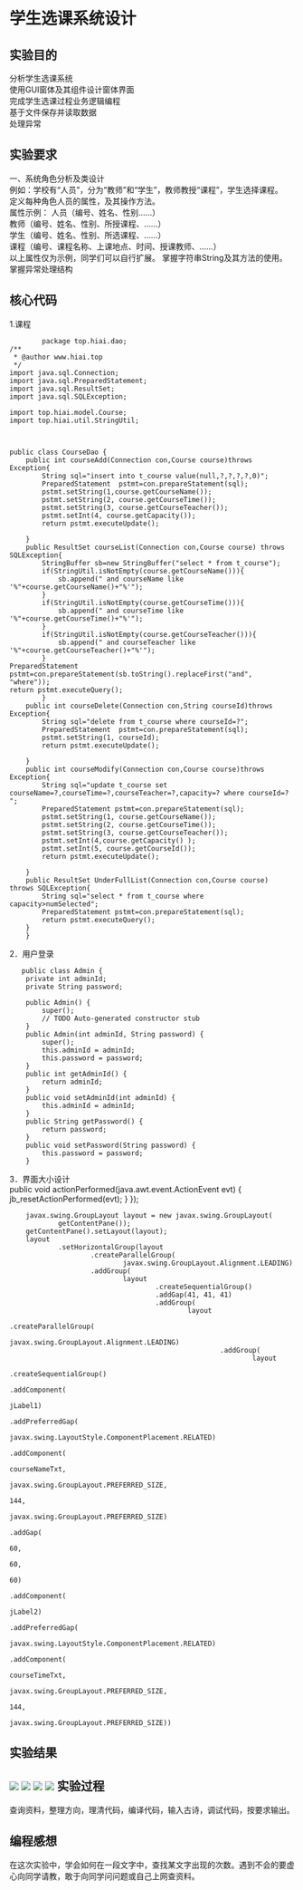 学生选课系统设计
======

实验目的
-------
分析学生选课系统<br>
使用GUI窗体及其组件设计窗体界面<br>
完成学生选课过程业务逻辑编程<br>
基于文件保存并读取数据<br>
处理异常<br>

实验要求
--------
一、系统角色分析及类设计<br>
例如：学校有“人员”，分为“教师”和“学生”，教师教授“课程”，学生选择课程。<br>
定义每种角色人员的属性，及其操作方法。<br>
属性示例： 人员（编号、姓名、性别……）<br>
教师（编号、姓名、性别、所授课程、……）<br>
   学生（编号、姓名、性别、所选课程、……）<br>
   课程（编号、课程名称、上课地点、时间、授课教师、……）<br>
以上属性仅为示例，同学们可以自行扩展。
掌握字符串String及其方法的使用。<br>
掌握异常处理结构<br>


核心代码
---------
1.课程<br>
```		    
        package top.hiai.dao;
/**
 * @author www.hiai.top
 */
import java.sql.Connection;
import java.sql.PreparedStatement;
import java.sql.ResultSet;
import java.sql.SQLException;

import top.hiai.model.Course;
import top.hiai.util.StringUtil;



public class CourseDao {
	public int courseAdd(Connection con,Course course)throws Exception{
		String sql="insert into t_course value(null,?,?,?,?,0)";
		PreparedStatement  pstmt=con.prepareStatement(sql);
		pstmt.setString(1,course.getCourseName());
		pstmt.setString(2, course.getCourseTime());
		pstmt.setString(3, course.getCourseTeacher());
		pstmt.setInt(4, course.getCapacity());
		return pstmt.executeUpdate();

	}
	public ResultSet courseList(Connection con,Course course) throws SQLException{
		StringBuffer sb=new StringBuffer("select * from t_course");
		if(StringUtil.isNotEmpty(course.getCourseName())){
			sb.append(" and courseName like '%"+course.getCourseName()+"%'");
		}
		if(StringUtil.isNotEmpty(course.getCourseTime())){
			sb.append(" and courseTime like '%"+course.getCourseTime()+"%'");
		}
		if(StringUtil.isNotEmpty(course.getCourseTeacher())){
			sb.append(" and courseTeacher like '%"+course.getCourseTeacher()+"%'");
		}
PreparedStatement pstmt=con.prepareStatement(sb.toString().replaceFirst("and", "where"));
return pstmt.executeQuery();
		}
	public int courseDelete(Connection con,String courseId)throws Exception{
		String sql="delete from t_course where courseId=?";
		PreparedStatement  pstmt=con.prepareStatement(sql);
		pstmt.setString(1, courseId);
		return pstmt.executeUpdate();

	}
	public int courseModify(Connection con,Course course)throws Exception{
		String sql="update t_course set courseName=?,courseTime=?,courseTeacher=?,capacity=? where courseId=? ";
		PreparedStatement pstmt=con.prepareStatement(sql);
		pstmt.setString(1, course.getCourseName());
		pstmt.setString(2, course.getCourseTime());
		pstmt.setString(3, course.getCourseTeacher());
		pstmt.setInt(4,course.getCapacity() );
		pstmt.setInt(5, course.getCourseId());
		return pstmt.executeUpdate();
		
	}
	public ResultSet UnderFullList(Connection con,Course course) throws SQLException{
		String sql="select * from t_course where capacity>numSelected";
		PreparedStatement pstmt=con.prepareStatement(sql);
		return pstmt.executeQuery();
	}
	}

 ```
2．用户登录<br>
```		
   public class Admin {
	private int adminId;
	private String password;
	
	public Admin() {
		super();
		// TODO Auto-generated constructor stub
	}
	public Admin(int adminId, String password) {
		super();
		this.adminId = adminId;
		this.password = password;
	}
	public int getAdminId() {
		return adminId;
	}
	public void setAdminId(int adminId) {
		this.adminId = adminId;
	}
	public String getPassword() {
		return password;
	}
	public void setPassword(String password) {
		this.password = password;
	}
```
3．界面大小设计<br>
public void actionPerformed(java.awt.event.ActionEvent evt) {
				jb_resetActionPerformed(evt);
			}
		});

		javax.swing.GroupLayout layout = new javax.swing.GroupLayout(
				getContentPane());
		getContentPane().setLayout(layout);
		layout
				.setHorizontalGroup(layout
						.createParallelGroup(
								javax.swing.GroupLayout.Alignment.LEADING)
						.addGroup(
								layout
										.createSequentialGroup()
										.addGap(41, 41, 41)
										.addGroup(
												layout
														.createParallelGroup(
																javax.swing.GroupLayout.Alignment.LEADING)
														.addGroup(
																layout
																		.createSequentialGroup()
																		.addComponent(
																				jLabel1)
																		.addPreferredGap(
																				javax.swing.LayoutStyle.ComponentPlacement.RELATED)
																		.addComponent(
																				courseNameTxt,
																				javax.swing.GroupLayout.PREFERRED_SIZE,
																				144,
																				javax.swing.GroupLayout.PREFERRED_SIZE)
																		.addGap(
																				60,
																				60,
																				60)
																		.addComponent(
																				jLabel2)
																		.addPreferredGap(
																				javax.swing.LayoutStyle.ComponentPlacement.RELATED)
																		.addComponent(
																				courseTimeTxt,
																				javax.swing.GroupLayout.PREFERRED_SIZE,
																				144,
																				javax.swing.GroupLayout.PREFERRED_SIZE))
实验结果
--------
![](https://github.com/liujingyu1999/-5/blob/master/1.jpg)
![](https://github.com/liujingyu1999/-5/blob/master/1.jpg)
![](https://github.com/liujingyu1999/-5/blob/master/1.jpg)
![](https://github.com/liujingyu1999/-5/blob/master/1.jpg)
实验过程
-----------
查询资料，整理方向，理清代码，编译代码，输入古诗，调试代码，按要求输出。<br>

编程感想
------------
在这次实验中，学会如何在一段文字中，查找某文字出现的次数。遇到不会的要虚心向同学请教，敢于向同学问问题或自己上网查资料。<br>
